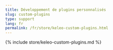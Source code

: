```yaml
---
title: Développement de plugins personnalisés
slug: custom-plugins
type: support
lang: fr
permalink: /fr/store/keleo-custom-plugins.html
---
```


{% include store/keleo-custom-plugins.md %}
